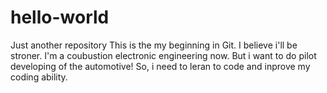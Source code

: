 # hello-world
Just another repository
This is the my beginning in Git. I believe i'll be stroner. I'm a coubustion electronic engineering now. But i want to do pilot developing of the automotive! So, i need to leran to code and inprove my coding ability.

